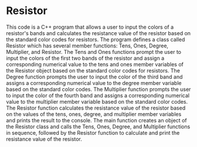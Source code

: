 # Resistor

This code is a C++ program that allows a user to input the colors of a resistor's bands and calculates the resistance value of the resistor based on the standard color codes for resistors. The program defines a class called Resistor which has several member functions: Tens, Ones, Degree, Multiplier, and Resistor. The Tens and Ones functions prompt the user to input the colors of the first two bands of the resistor and assign a corresponding numerical value to the tens and ones member variables of the Resistor object based on the standard color codes for resistors. The Degree function prompts the user to input the color of the third band and assigns a corresponding numerical value to the degree member variable based on the standard color codes. The Multiplier function prompts the user to input the color of the fourth band and assigns a corresponding numerical value to the multiplier member variable based on the standard color codes. The Resistor function calculates the resistance value of the resistor based on the values of the tens, ones, degree, and multiplier member variables and prints the result to the console. The main function creates an object of the Resistor class and calls the Tens, Ones, Degree, and Multiplier functions in sequence, followed by the Resistor function to calculate and print the resistance value of the resistor.
